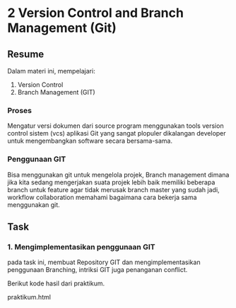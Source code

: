 # 2 Version Control and Branch Management (Git)

## Resume
Dalam materi ini, mempelajari:

1. Version Control 
2. Branch Management (GIT)

### Proses
Mengatur versi dokumen dari source program menggunakan tools version control sistem (vcs) aplikasi Git yang sangat plopuler dikalangan developer untuk mengembangkan software secara bersama-sama.

### Penggunaan GIT
Bisa menggunakan git untuk mengelola projek,
Branch management dimana jika kita sedang mengerjakan suata projek lebih baik memiliki beberapa branch untuk feature agar tidak merusak branch master yang sudah jadi,
workflow collaboration memahami bagaimana cara bekerja sama menggunakan git.

## Task
### 1. Mengimplementasikan penggunaan GIT
pada task ini, membuat Repository GIT dan mengimplementasikan penggunaan Branching, intriksi GIT juga penanganan conflict.

Berikut kode hasil dari praktikum.

praktikum.html

